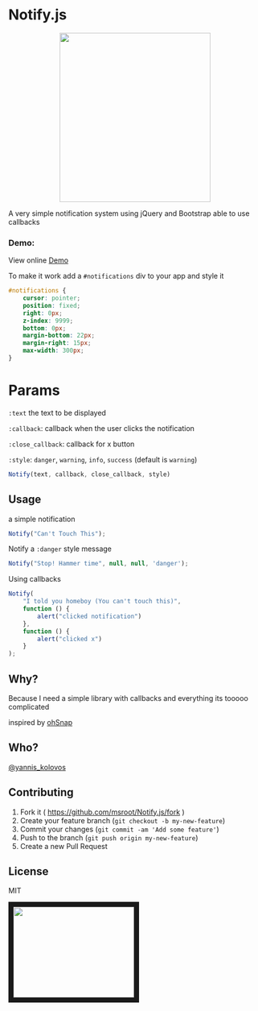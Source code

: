 # Notify.js

<p align="center">
<img src="https://raw.githubusercontent.com/msroot/Notify.js/master/screen_shot.png" align="center" height="336" width="300" style="text-align:center">
</p>

A very simple notification system using jQuery and Bootstrap able to use callbacks

### Demo:
View online [Demo]( http://msroot.github.io/Notify.js/ )

To make it work add a `#notifications` div to your app and style it

```css
#notifications {
	cursor: pointer;
	position: fixed;
	right: 0px;
	z-index: 9999;
	bottom: 0px;
	margin-bottom: 22px;
	margin-right: 15px;
	max-width: 300px;	
}
```


# Params
`:text` the text to be displayed

`:callback`: callback when the user clicks the notification

`:close_callback`: callback for x button

`:style`: `danger`, `warning`, `info`, `success` (default is `warning`)


```js
Notify(text, callback, close_callback, style) 
```
	
## Usage
a simple notification

```js
Notify("Can't Touch This");
```


Notify a `:danger` style message

```js
Notify("Stop! Hammer time", null, null, 'danger');
```

Using callbacks

```js
Notify(
	"I told you homeboy (You can't touch this)",
	function () { 
		alert("clicked notification")
	},
	function () { 
		alert("clicked x")
	}
);
```

## Why?
Because I need a simple library with callbacks and everything its tooooo complicated

inspired by [ohSnap]( https://github.com/justindomingue/ohSnap )

## Who?
[@yannis_kolovos]( http://twitter.com/yannis_kolovos )

## Contributing

1. Fork it ( https://github.com/msroot/Notify.js/fork )
2. Create your feature branch (`git checkout -b my-new-feature`)
3. Commit your changes (`git commit -am 'Add some feature'`)
4. Push to the branch (`git push origin my-new-feature`)
5. Create a new Pull Request

## License
MIT

<a href="http://www.youtube.com/watch?feature=player_embedded&v=otCpCn0l4Wo
" target="_blank"><img src="http://img.youtube.com/vi/otCpCn0l4Wo/0.jpg" width="240" height="180" border="10" /></a>

